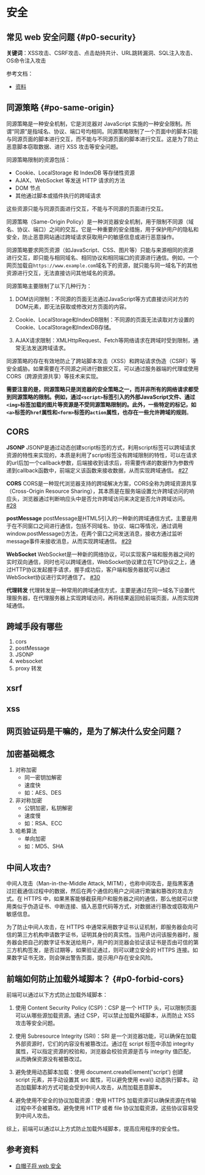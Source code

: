 # 安全

## 常见 web 安全问题 {#p0-security}

**关键词**：XSS攻击、CSRF攻击、点击劫持共计、URL跳转漏洞、SQL注入攻击、OS命令注入攻击

参考文档：

* [资料](https://github.com/ljianshu/Blog/issues/56)

## 同源策略 {#po-same-origin}

同源策略是一种安全机制，它是浏览器对 JavaScript 实施的一种安全限制。所谓“同源”是指域名、协议、端口号均相同。同源策略限制了一个页面中的脚本只能与同源页面的脚本进行交互，而不能与不同源页面的脚本进行交互。这是为了防止恶意脚本窃取数据、进行 XSS 攻击等安全问题。

同源策略限制的资源包括：

* Cookie、LocalStorage 和 IndexDB 等存储性资源
* AJAX、WebSocket 等发送 HTTP 请求的方法
* DOM 节点
* 其他通过脚本或插件执行的跨域请求

这些资源只能与同源页面进行交互，不能与不同源的页面进行交互。

同源策略（Same-Origin Policy）是一种浏览器安全机制，用于限制不同源（域名、协议、端口）之间的交互。它是一种重要的安全措施，用于保护用户的隐私和安全，防止恶意网站通过跨域请求获取用户的敏感信息或进行恶意操作。

同源策略要求网页资源（如JavaScript、CSS、图片等）只能与来源相同的资源进行交互，即只能与相同域名、相同协议和相同端口的资源进行通信。例如，一个网页加载自`https://www.example.com`域名下的资源，就只能与同一域名下的其他资源进行交互，无法直接访问其他域名的资源。

同源策略主要限制了以下几种行为：

1. DOM访问限制：不同源的页面无法通过JavaScript等方式直接访问对方的DOM元素，即无法获取或修改对方页面的内容。

2. Cookie、LocalStorage和IndexDB限制：不同源的页面无法读取对方设置的Cookie、LocalStorage和IndexDB存储。

3. AJAX请求限制：XMLHttpRequest、Fetch等网络请求在跨域时受到限制，通常无法发送跨域请求。

同源策略的存在有效地防止了跨站脚本攻击（XSS）和跨站请求伪造（CSRF）等安全威胁。如果需要在不同源之间进行数据交互，可以通过服务器端的代理或使用CORS（跨源资源共享）等技术来实现。

**需要注意的是，同源策略只是浏览器的安全策略之一，而并非所有的网络请求都受到同源策略的限制。例如，通过`<script>`标签引入的外部JavaScript文件、通过`<img>`标签加载的图片等资源是不受同源策略限制的。此外，一些特定的标记，如`<a>`标签的`href`属性和`<form>`标签的`action`属性，也存在一些允许跨域的规则**。

## CORS

**JSONP**
JSONP是通过动态创建script标签的方式，利用script标签可以跨域请求资源的特性来实现的，本质是利用了script标签没有跨域限制的特性，可以在请求的url后加一个callback参数，后端接收到请求后，将需要传递的数据作为参数传递到callback函数中，前端定义该函数来接收数据，从而实现跨域通信。
[#27](https://github.com/yanlele/interview-question/issues/27)

**CORS**
CORS是一种现代浏览器支持的跨域解决方案，CORS全称为跨域资源共享（Cross-Origin Resource Sharing），其本质是在服务端设置允许跨域访问的响应头，浏览器通过判断响应头中是否允许跨域访问来决定是否允许跨域访问。
[#28](https://github.com/yanlele/interview-question/issues/28)

**postMessage**
postMessage是HTML5引入的一种新的跨域通信方式，主要是用于在不同窗口之间进行通信，包括不同域名、协议、端口等情况，通过调用window.postMessage()方法，在两个窗口之间发送消息，接收方通过监听message事件来接收消息，从而实现跨域通信。
[#29](https://github.com/yanlele/interview-question/issues/29)

**WebSocket**
WebSocket是一种新的网络协议，可以实现客户端和服务器之间的实时双向通信，同时也可以跨域通信，WebSocket协议建立在TCP协议之上，通过HTTP协议发起握手请求，握手成功后，客户端和服务器就可以通过WebSocket协议进行实时通信了。
[#30](https://github.com/yanlele/interview-question/issues/20)

**代理转发**
代理转发是一种常用的跨域通信方式，主要是通过在同一域名下设置代理服务器，在代理服务器上实现跨域访问，再将结果返回给前端页面，从而实现跨域通信。

## 跨域手段有哪些

1. cors
2. postMessage
3. JSONP
4. websocket
5. proxy 转发

## xsrf

## xss

## 网页验证码是干嘛的，是为了解决什么安全问题？

## 加密基础概念

1. 对称加密
   * 同一密钥加解密
   * 速度快
   * 如：AES、DES
2. 非对称加密
   * 公钥加密，私钥解密
   * 速度慢
   * 如：RSA、ECC
3. 哈希算法
   * 单向加密
   * 如：MD5、SHA

## 中间人攻击?

中间人攻击（Man-in-the-Middle Attack, MITM），也称中间攻击，是指黑客通过拦截通信过程中的数据，然后在两个通信的用户之间进行欺骗和篡改的攻击方式。在 HTTPS 中，如果黑客能够截获用户和服务器之间的通信，那么他就可以使用类似于伪造证书、中断连接、插入恶意代码等方式，对数据进行篡改或窃取用户敏感信息。

为了防止中间人攻击，在 HTTPS 中通常采用数字证书认证机制，即服务器会向可信的第三方机构申请数字证书，证明其身份的真实性。当用户访问该服务器时，服务器会把自己的数字证书发送给用户，用户的浏览器会验证该证书是否由可信的第三方机构签发，是否过期等，如果验证通过，则可以建立安全的 HTTPS 连接。如果数字证书无效，则会弹出警告页面，提示用户存在安全风险。

## 前端如何防止加载外域脚本？ {#p0-forbid-cors}

前端可以通过以下方式防止加载外域脚本：

1. 使用 Content Security Policy (CSP)：CSP 是一个 HTTP 头，可以限制页面可以从哪些源加载资源。通过 CSP，可以禁止加载外域脚本，从而防止 XSS 攻击等安全问题。

2. 使用 Subresource Integrity (SRI)：SRI 是一个浏览器功能，可以确保在加载外部资源时，它们的内容没有被篡改过。通过在 script 标签中添加 integrity 属性，可以指定资源的校验和，浏览器会校验资源是否与 integrity 值匹配，从而确保资源没有被篡改过。

3. 避免使用动态脚本加载：使用 document.createElement('script') 创建 script 元素，并手动设置其 src 属性，可以避免使用 eval() 动态执行脚本。动态加载脚本的方式可能会受到中间人攻击，从而加载恶意脚本。

4. 避免使用不安全的协议加载资源：使用 HTTPS 加载资源可以确保资源在传输过程中不会被篡改。避免使用 HTTP 或者 file 协议加载资源，这些协议容易受到中间人攻击。

综上，前端可以通过以上方式防止加载外域脚本，提高应用程序的安全性。

## 参考资料

* [白帽子将 web 安全](https://book.douban.com/subject/10546925//)
